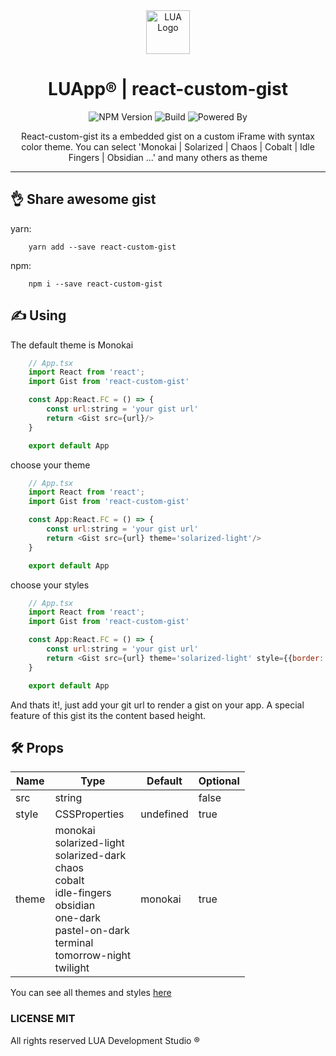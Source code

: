 <div align="center">
<img src='https://blog.wearelua.com/images/general/logo.png' title='LUA Logo' height='70' />
<h1>LUApp® | react-custom-gist</h1>
<img src='https://img.shields.io/npm/v/react-custom-gist?style=for-the-badge' title='NPM Version'/>

<img src='https://img.shields.io/badge/LUABuild-react-green?style=for-the-badge' title='Build'/>

<img src='https://img.shields.io/badge/PoweredBy-LUADevStudio-blue?style=for-the-badge' title='Powered By'/>

<p>React-custom-gist its a embedded gist on a custom iFrame with syntax color theme. You can select 'Monokai | Solarized | Chaos | Cobalt | Idle Fingers | Obsidian ...' and many others as theme</p>
</div>

----

## 👌 Share awesome gist

yarn:
```
    yarn add --save react-custom-gist
```

npm:
```
    npm i --save react-custom-gist
```

## ✍️ Using
The default theme is Monokai
```javascript
    // App.tsx
    import React from 'react';
    import Gist from 'react-custom-gist'

    const App:React.FC = () => {
        const url:string = 'your gist url'
        return <Gist src={url}/>
    }

    export default App
```

choose your theme

```javascript
    // App.tsx
    import React from 'react';
    import Gist from 'react-custom-gist'

    const App:React.FC = () => {
        const url:string = 'your gist url'
        return <Gist src={url} theme='solarized-light'/>
    }

    export default App
```
choose your styles

```javascript
    // App.tsx
    import React from 'react';
    import Gist from 'react-custom-gist'

    const App:React.FC = () => {
        const url:string = 'your gist url'
        return <Gist src={url} theme='solarized-light' style={{border:'none'}}/>
    }

    export default App
```
And thats it!, just add your git url to render a gist on your app.
A special feature of this gist its the content based height.

## 🛠 Props

| Name  | Type                                                                                                                                                                | Default   | Optional |
|-------|---------------------------------------------------------------------------------------------------------------------------------------------------------------------|-----------|----------|
| src   | string                                                                                                                                                              |           | false    |
| style | CSSProperties                                                                                                                                                       | undefined | true     |
| theme | monokai<br>solarized-light<br>solarized-dark<br>chaos<br>cobalt<br>idle-fingers<br>obsidian<br>one-dark<br>pastel-on-dark<br>terminal<br>tomorrow-night<br>twilight | monokai   | true     |

You can see all themes and styles [here](https://lonekorean.github.io/gist-syntax-themes/)

### LICENSE MIT
All rights reserved LUA Development Studio ®
